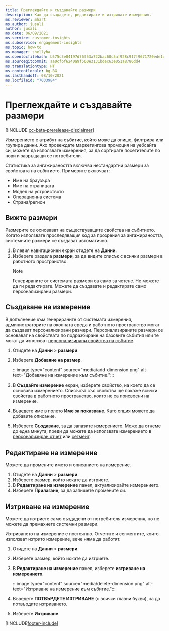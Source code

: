 ```yaml
---
title: Преглеждайте и създавайте размери
description: Как да създадете, редактирате и изтривате измерения.
ms.reviewer: mhart
ms.author: jusali
author: jusali
ms.date: 06/09/2021
ms.service: customer-insights
ms.subservice: engagement-insights
ms.topic: how-to
ms.manager: shellyha
ms.openlocfilehash: b575c5e84197d76f53a722bac60c5af928c917f9671720ede1de38c4a7478be4
ms.sourcegitcommit: aa0cfbf6240a9f560e3131bdec63e051a8786dd4
ms.translationtype: HT
ms.contentlocale: bg-BG
ms.lasthandoff: 08/10/2021
ms.locfileid: "7033984"
---
```

# <a name="view-and-create-dimensions"></a>Преглеждайте и създавайте размери

[!INCLUDE [cc-beta-prerelease-disclaimer](includes/cc-beta-prerelease-disclaimer.md)]

Измерението е атрибут на събитие, който може да опише, филтрира или групира данни. Ако провеждате маркетингова промоция на уебсайта си, можете да използвате измерения, за да сортирате посетителите по нови и завръщащи се потребители.  

Статистика за ангажираността включва нестандартни размери за свойствата на събитието. Примерите включват:

- Име на браузъра
- Име на страницата
- Модел на устройството
- Операционна система
- Страна/регион

## <a name="view-dimensions"></a>Вижте размери

Размерите се основават на съществуващите свойства на събитието. Когато използвате проследяващия код за прозрения за ангажираността, системните размери се създават автоматично.

1. В левия навигационен екран отидете на **Данни**. 
1. Изберете раздела **размери**, за да видите списък с всички размери в работното пространство. 
   > [!NOTE]
   > Генерираните от системата размери са само за четене. Не можете да ги редактирате. Можете да създавате и редактирате само персонализирани размери.

## <a name="create-a-dimension"></a>Създаване на измерение

В допълнение към генерираните от системата измерения, администраторите на околната среда и работното пространство могат да създават персонализирани размери. Персонализираните размери се основават на свойствата по подразбиране на базовите събития или те могат да използват [персонализирани свойства на събитие](advanced-SDK-implementation.md).

1. Отидете на **Данни** > **размери**.
1. Изберете **Добавяне на размер**.

   :::image type="content" source="media/add-dimension.png" alt-text="Добавяне на измерение към събитие.":::

1. В **Създайте измерение** екран, изберете свойство, на което да се основава измерението. Списъкът със свойства ще покаже всички свойства в работното пространство, които не са присвоени на измерение.
1. Въведете име в полето **Име за показване**. Като опция можете да добавите описание.
1. Изберете **Създаване**, за да запазите измерението. Може да отнеме до една минута, преди да можете да използвате измерението в [персонализиран отчет](custom-reports.md) или [сегмент](segments.md). 

## <a name="edit-a-dimension"></a>Редактиране на измерение

Можете да промените името и описанието на измерение.

1. Отидете на **Данни** > **размери**.
1. Изберете размер, който искате да изтриете.
1. В **Редактиране на измерение** панел, актуализирайте измерението.
1. Изберете **Прилагане**, за да запишете промените си.

## <a name="delete-a-dimension"></a>Изтриване на измерение

Можете да изтриете само създадени от потребителя измерения, но не можете да премахнете системни размери.

Изтриването на измерение е постоянно. Отчетите и сегментите, които използват изтрито измерение, вече няма да работят. 

1. Отидете на **Данни** > **размери**.
1. Изберете размер, който искате да изтриете.
1. В **Редактиране на измерение** панел, изберете **изтриване на измерението**.

   :::image type="content" source="media/delete-dimension.png" alt-text="Изтриване на измерение към събитие.":::

1. Въведете **ПОТВЪРДЕТЕ ИЗТРИВАНЕ** (с всички главни букви), за да потвърдите изтриването. 
1. Изберете **Изтриване**.

[!INCLUDE[footer-include](../includes/footer-banner.md)]
